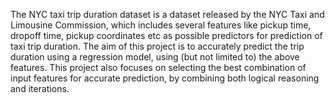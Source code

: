 The NYC taxi trip duration dataset is a dataset released by the NYC Taxi and Limousine Commission, which includes several features like pickup time, dropoff time, pickup coordinates etc as possible predictors for prediction of taxi trip duration. The aim of this project is to accurately predict the trip duration using a regression model, using (but not limited to) the above features. This project also focuses on selecting the best combination of input features for accurate prediction, by combining both logical reasoning and iterations.
